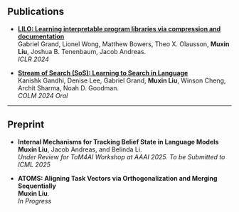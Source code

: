 
## Publications

- [**LILO: Learning interpretable program libraries via compression and documentation**](https://arxiv.org/abs/2310.19791)  
  Gabriel Grand, Lionel Wong, Matthew Bowers, Theo X. Olausson, **Muxin Liu**, Joshua B. Tenenbaum, Jacob Andreas.  
  *ICLR 2024*  

- [**Stream of Search (SoS): Learning to Search in Language**](https://arxiv.org/abs/2404.03683)  
  Kanishk Gandhi, Denise Lee, Gabriel Grand, **Muxin Liu**, Winson Cheng, Archit Sharma, Noah D. Goodman.  
  *COLM 2024 Oral*

---

## Preprint

- **Internal Mechanisms for Tracking Belief State in Language Models**  
  **Muxin Liu**, Jacob Andreas, and Belinda Li.  
  *Under Review for ToM4AI Workshop at AAAI 2025. To be Submitted to ICML 2025*  

- **ATOMS: Aligning Task Vectors via Orthogonalization and Merging Sequentially**  
  **Muxin Liu**.  
  *In Progress*
